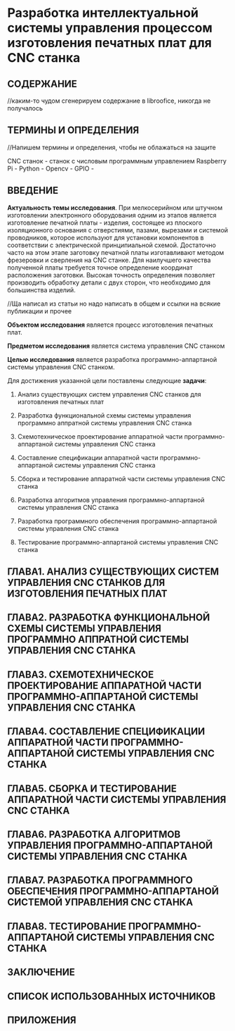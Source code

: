 # Разработка интеллектуальной системы управления процессом изготовления печатных плат для CNC станка

## **СОДЕРЖАНИЕ**

//каким-то чудом сгенерируем содержание в libroofice, никогда не получалось

## **ТЕРМИНЫ И ОПРЕДЕЛЕНИЯ**

//Напишем термины и определения, чтобы не облажаться на защите

CNC станок - станок с числовым программным управлением
Raspberry Pi - 
Python - 
Opencv - 
GPIO - 

## **ВВЕДЕНИЕ**

**Актуальность темы исследования**. При мелкосерийном или штучном изготовлении электронного оборудования одним из этапов является изготовление печатной платы - изделия, состоящее из плоского изоляционного основания с отверстиями, пазами, вырезами и системой проводников, которое используют для установки компонентов в соответствии с электрической принципиальной схемой. Достаточно часто на этом этапе заготовку печатной платы изготавливают методом фрезеровки и сверления на CNC станке. Для наилучшего качества полученной платы требуется точное определение координат расположения заготовки. Высокая точность определения позволяет производить обработку детали с двух сторон, что необходимо для большинства изделий.

//Ща написал из статьи но надо написать в общем и ссылки на всякие публикации и прочее

**Объектом исследования** является процесс изготовления печатных плат.

**Предметом исследования** является система управления CNC станком

**Целью исследования** является разработка программно-аппартаной системы управления CNC станком.

Для достижения указанной цели поставлены следующие **задачи**:

1) Анализ существующих систем управления CNC станков для изготовления печатных плат

2) Разработка функциональной схемы системы управления программно аппратной системы управления CNC станка

3) Схемотехническое проектирование аппаратной части  программно-аппартаной системы управления CNC станка

4) Составление спецификации аппаратной части программно-аппартаной системы управления CNC станка

5) Сборка и тестирование аппаратной части  системы управления CNC станка

6) Разработка алгоритмов управления программно-аппартаной системы управления CNC станка

7) Разработка программного обеспечения  программно-аппартаной системы управления CNC станка

8) Тестирование программно-аппартаной системы управления CNC станка

## **ГЛАВА1. АНАЛИЗ СУЩЕСТВУЮЩИХ СИСТЕМ УПРАВЛЕНИЯ CNC СТАНКОВ ДЛЯ ИЗГОТОВЛЕНИЯ ПЕЧАТНЫХ ПЛАТ**

## **ГЛАВА2. РАЗРАБОТКА ФУНКЦИОНАЛЬНОЙ СХЕМЫ СИСТЕМЫ УПРАВЛЕНИЯ ПРОГРАММНО АППРАТНОЙ СИСТЕМЫ УПРАВЛЕНИЯ CNC СТАНКА**

## **ГЛАВА3. СХЕМОТЕХНИЧЕСКОЕ ПРОЕКТИРОВАНИЕ АППАРАТНОЙ ЧАСТИ  ПРОГРАММНО-АППАРТАНОЙ СИСТЕМЫ УПРАВЛЕНИЯ CNC СТАНКА**

## **ГЛАВА4. СОСТАВЛЕНИЕ СПЕЦИФИКАЦИИ АППАРАТНОЙ ЧАСТИ ПРОГРАММНО-АППАРТАНОЙ СИСТЕМЫ УПРАВЛЕНИЯ CNC СТАНКА**

## **ГЛАВА5. СБОРКА И ТЕСТИРОВАНИЕ АППАРАТНОЙ ЧАСТИ  СИСТЕМЫ УПРАВЛЕНИЯ CNC СТАНКА**

## **ГЛАВА6.  РАЗРАБОТКА АЛГОРИТМОВ УПРАВЛЕНИЯ ПРОГРАММНО-АППАРТАНОЙ СИСТЕМЫ УПРАВЛЕНИЯ CNC СТАНКА**

## **ГЛАВА7. РАЗРАБОТКА ПРОГРАММНОГО ОБЕСПЕЧЕНИЯ  ПРОГРАММНО-АППАРТАНОЙ СИСТЕМОЙ УПРАВЛЕНИЯ CNC СТАНКА**

## **ГЛАВА8. ТЕСТИРОВАНИЕ ПРОГРАММНО-АППАРТАНОЙ СИСТЕМЫ УПРАВЛЕНИЯ CNC СТАНКА**

## **ЗАКЛЮЧЕНИЕ**

## **СПИСОК ИСПОЛЬЗОВАННЫХ ИСТОЧНИКОВ**

## **ПРИЛОЖЕНИЯ**
